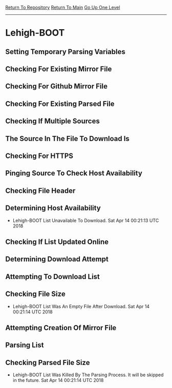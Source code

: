 [Return To Repository](https://github.com/deathbybandaid/piholeparser/)
[Return To Main](https://github.com/deathbybandaid/piholeparser/blob/master/RecentRunLogs/Mainlog.md)
[Go Up One Level](https://github.com/deathbybandaid/piholeparser/blob/master/RecentRunLogs/TopLevelScripts/30-Processing-Blacklists.md)
____________________________________
# Lehigh-BOOT
## Setting Temporary Parsing Variables
## Checking For Existing Mirror File
## Checking For Github Mirror File
## Checking For Existing Parsed File
## Checking If Multiple Sources
## The Source In The File To Download Is
## Checking For HTTPS
## Pinging Source To Check Host Availability
## Checking File Header
## Determining Host Availability
* Lehigh-BOOT List Unavailable To Download. Sat Apr 14 00:21:13 UTC 2018
## Checking If List Updated Online
## Determining Download Attempt
## Attempting To Download List
## Checking File Size
* Lehigh-BOOT List Was An Empty File After Download. Sat Apr 14 00:21:14 UTC 2018
## Attempting Creation Of Mirror File
## Parsing List
## Checking Parsed File Size
* Lehigh-BOOT List Was Killed By The Parsing Process. It will be skipped in the future. Sat Apr 14 00:21:14 UTC 2018
